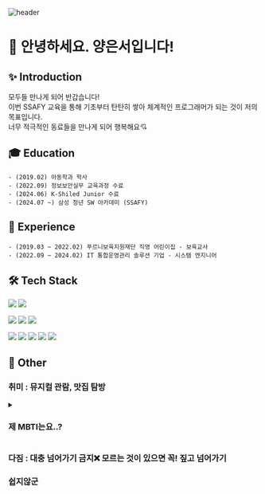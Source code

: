
![header](https://capsule-render.vercel.app/api?type=Waving&color=auto&height=240&section=header&text=About%20Me🙌&fontAlignY=40&animation=twinkling&fontSize=60)

# 👋 안녕하세요. 양은서입니다!

## ✨ Introduction
모두들 만나게 되어 반갑습니다! <br>
이번 SSAFY 교육을 통해 기초부터 탄탄히 쌓아 체계적인 프로그래머가 되는 것이 저의 목표입니다. <br>
너무 적극적인 동료들을 만나게 되어 행복해요💘

## 🎓 Education
    - (2019.02) 아동학과 학사
    - (2022.09) 정보보안실무 교육과정 수료 
    - (2024.06) K-Shiled Junior 수료 
    - (2024.07 ~) 삼성 청년 SW 아카데미 (SSAFY) 

## 💼 Experience
    - (2019.03 ~ 2022.02) 푸르니보육지원재단 직영 어린이집 - 보육교사 
    - (2022.09 ~ 2024.02) IT 통합운영관리 솔루션 기업 - 시스템 엔지니어

## 🛠️ Tech Stack 
<img src="https://img.shields.io/badge/linux-%23FCC624.svg?&style=for-the-badge&logo=linux&logoColor=black" /> <img src="https://img.shields.io/badge/shell_script-%23121011.svg?style=for-the-badge&logo=gnu-bash&logoColor=white" /> 

<img src="https://img.shields.io/badge/mariadb-%23003545.svg?&style=for-the-badge&logo=mariadb&logoColor=white" /> <img src="https://img.shields.io/badge/Microsoft%20SQL%20Server-CC2927?style=for-the-badge&logo=microsoft%20sql%20server&logoColor=white"> <img src="https://img.shields.io/badge/mysql-%234479A1.svg?&style=for-the-badge&logo=mysql&logoColor=white" />

<img src="https://img.shields.io/badge/java-%23007396.svg?&style=for-the-badge&logo=java&logoColor=white" /> <img src="https://img.shields.io/badge/javascript-%23F7DF1E.svg?&style=for-the-badge&logo=javascript&logoColor=black" />
<img src="https://img.shields.io/badge/Spring-6DB33F?style=for-the-badge&logo=Spring&logoColor=white">
<img src="https://img.shields.io/badge/Vue.js-4FC08D?style=for-the-badge&logo=Vue.js&logoColor=white">
<img src="https://img.shields.io/badge/Python-3766AB?style=flat-square&logo=Python&logoColor=white"/>


## 📌 Other
### 취미 : 뮤지컬 관람, 맛집 탐방

<details>
<summary><h3> 제 MBTI는요..? </h3></summary>
<div markdown="1">
<img src="https://github.com/user-attachments/assets/29596687-5c3d-4de6-8a41-8631417a72f6" width="400" hight="500"/><br><br>
(인데 T가 100인 그런....)
</div>
</details>

### 다짐 : 대충 넘어가기 금지❌ 모르는 것이 있으면 꼭! 짚고 넘어가기
### 쉽지않군
